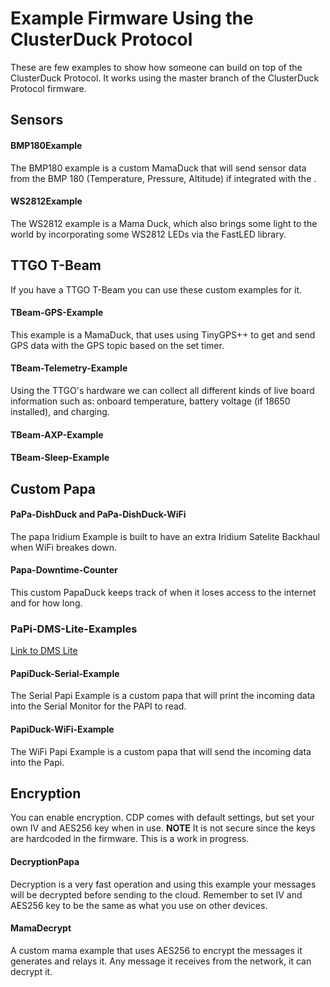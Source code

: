 # Example Firmware Using the ClusterDuck Protocol

These are few examples to show how someone can build on top of the ClusterDuck Protocol. It works using the master branch of the ClusterDuck Protocol firmware. 

## Sensors

#### BMP180Example
The BMP180 example is a custom MamaDuck that will send sensor data from the BMP 180 (Temperature, Pressure, Altitude) if integrated with the .

#### WS2812Example
The WS2812 example is a Mama Duck, which also brings some light to the world by incorporating some WS2812 LEDs via the FastLED library.

## TTGO T-Beam
If you have a TTGO T-Beam you can use these custom examples for it.

#### TBeam-GPS-Example
This example is a MamaDuck, that uses using TinyGPS++ to get and send GPS data with the GPS topic based on the set timer.

#### TBeam-Telemetry-Example
Using the TTGO's hardware we can collect all different kinds of live board information such as: onboard temperature, battery voltage (if 18650 installed), and charging.

#### TBeam-AXP-Example

#### TBeam-Sleep-Example

## Custom Papa

#### PaPa-DishDuck and PaPa-DishDuck-WiFi
The papa Iridium Example is built to have an extra Iridium Satelite Backhaul when WiFi breakes down.

#### Papa-Downtime-Counter
This custom PapaDuck keeps track of when it loses access to the internet and for how long. 

### PaPi-DMS-Lite-Examples
[Link to DMS Lite](https://github.com/Project-Owl/dms-lite-docker)

#### PapiDuck-Serial-Example
The Serial Papi Example is a custom papa that will print the incoming data into the Serial Monitor for the PAPI to read.

#### PapiDuck-WiFi-Example
The WiFi Papi Example is a custom papa that will send the incoming data into the Papi.

## Encryption
You can enable encryption. CDP comes with default settings, but set your own IV and AES256 key when in use. **NOTE** It is not secure since the keys are hardcoded in the firmware. This is a work in progress. 

#### DecryptionPapa
Decryption is a very fast operation and using this example your messages will be decrypted before sending to the cloud. Remember to set IV and AES256 key to be the same as what you use on other devices.

#### MamaDecrypt
A custom mama example that uses AES256 to encrypt the messages it generates and relays it. Any message it receives from the network, it can decrypt it.